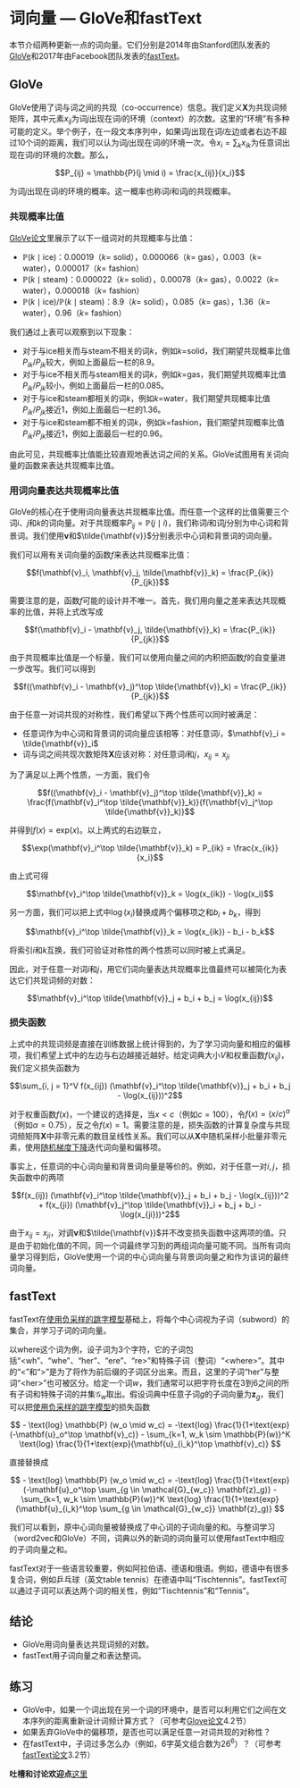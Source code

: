# 词向量 — GloVe和fastText


本节介绍两种更新一点的词向量。它们分别是2014年由Stanford团队发表的[GloVe](https://nlp.stanford.edu/pubs/glove.pdf)和2017年由Facebook团队发表的[fastText](https://arxiv.org/pdf/1607.04606.pdf)。


## GloVe

GloVe使用了词与词之间的共现（co-occurrence）信息。我们定义$\mathbf{X}$为共现词频矩阵，其中元素$x_{ij}$为词$j$出现在词$i$的环境（context）的次数。这里的“环境”有多种可能的定义。举个例子，在一段文本序列中，如果词$j$出现在词$i$左边或者右边不超过10个词的距离，我们可以认为词$j$出现在词$i$的环境一次。令$x_i = \sum_k x_{ik}$为任意词出现在词$i$的环境的次数。那么，

$$P_{ij} = \mathbb{P}(j \mid i) = \frac{x_{ij}}{x_i}$$

为词$j$出现在词$i$的环境的概率。这一概率也称词$i$和词$j$的共现概率。


### 共现概率比值

[GloVe论文](https://nlp.stanford.edu/pubs/glove.pdf)里展示了以下一组词对的共现概率与比值：

* $\mathbb{P}(k \mid \text{ice})$：0.00019（$k$= solid），0.000066（$k$= gas），0.003（$k$= water），0.000017（$k$= fashion）
* $\mathbb{P}(k \mid \text{steam})$：0.000022（$k$= solid），0.00078（$k$= gas），0.0022（$k$= water），0.000018（$k$= fashion）
* $\mathbb{P}(k \mid \text{ice}) / \mathbb{P}(k \mid \text{steam})$：8.9（$k$= solid），0.085（$k$= gas），1.36（$k$= water），0.96（$k$= fashion）


我们通过上表可以观察到以下现象：

* 对于与ice相关而与steam不相关的词$k$，例如$k=$solid，我们期望共现概率比值$P_{ik}/P_{jk}$较大，例如上面最后一栏的8.9。
* 对于与ice不相关而与steam相关的词$k$，例如$k=$gas，我们期望共现概率比值$P_{ik}/P_{jk}$较小，例如上面最后一栏的0.085。
* 对于与ice和steam都相关的词$k$，例如$k=$water，我们期望共现概率比值$P_{ik}/P_{jk}$接近1，例如上面最后一栏的1.36。
* 对于与ice和steam都不相关的词$k$，例如$k=$fashion，我们期望共现概率比值$P_{ik}/P_{jk}$接近1，例如上面最后一栏的0.96。

由此可见，共现概率比值能比较直观地表达词之间的关系。GloVe试图用有关词向量的函数来表达共现概率比值。

### 用词向量表达共现概率比值

GloVe的核心在于使用词向量表达共现概率比值。而任意一个这样的比值需要三个词$i$、$j$和$k$的词向量。对于共现概率$P_{ij} = \mathbb{P}(j \mid i)$，我们称词$i$和词$j$分别为中心词和背景词。我们使用$\mathbf{v}$和$\tilde{\mathbf{v}}$分别表示中心词和背景词的词向量。

我们可以用有关词向量的函数$f$来表达共现概率比值：

$$f(\mathbf{v}_i, \mathbf{v}_j, \tilde{\mathbf{v}}_k) = \frac{P_{ik}}{P_{jk}}$$

需要注意的是，函数$f$可能的设计并不唯一。首先，我们用向量之差来表达共现概率的比值，并将上式改写成

$$f(\mathbf{v}_i - \mathbf{v}_j, \tilde{\mathbf{v}}_k) = \frac{P_{ik}}{P_{jk}}$$

由于共现概率比值是一个标量，我们可以使用向量之间的内积把函数$f$的自变量进一步改写。我们可以得到

$$f((\mathbf{v}_i - \mathbf{v}_j)^\top \tilde{\mathbf{v}}_k) = \frac{P_{ik}}{P_{jk}}$$

由于任意一对词共现的对称性，我们希望以下两个性质可以同时被满足：

* 任意词作为中心词和背景词的词向量应该相等：对任意词$i$，$\mathbf{v}_i = \tilde{\mathbf{v}}_i$
* 词与词之间共现次数矩阵$\mathbf{X}$应该对称：对任意词$i$和$j$，$x_{ij} = x_{ji}$

为了满足以上两个性质，一方面，我们令

$$f((\mathbf{v}_i - \mathbf{v}_j)^\top \tilde{\mathbf{v}}_k) = \frac{f(\mathbf{v}_i^\top \tilde{\mathbf{v}}_k)}{f(\mathbf{v}_j^\top \tilde{\mathbf{v}}_k)}$$

并得到$f(x) = \text{exp}(x)$。以上两式的右边联立，


$$\exp(\mathbf{v}_i^\top \tilde{\mathbf{v}}_k) = P_{ik} = \frac{x_{ik}}{x_i}$$

由上式可得

$$\mathbf{v}_i^\top \tilde{\mathbf{v}}_k = \log(x_{ik}) - \log(x_i)$$

另一方面，我们可以把上式中$\log(x_i)$替换成两个偏移项之和$b_i + b_k$，得到

$$\mathbf{v}_i^\top \tilde{\mathbf{v}}_k = \log(x_{ik}) - b_i - b_k$$

将索引$i$和$k$互换，我们可验证对称性的两个性质可以同时被上式满足。

因此，对于任意一对词$i$和$j$，用它们词向量表达共现概率比值最终可以被简化为表达它们共现词频的对数：

$$\mathbf{v}_i^\top \tilde{\mathbf{v}}_j + b_i + b_j = \log(x_{ij})$$


### 损失函数

上式中的共现词频是直接在训练数据上统计得到的，为了学习词向量和相应的偏移项，我们希望上式中的左边与右边越接近越好。给定词典大小$V$和权重函数$f(x_{ij})$，我们定义损失函数为

$$\sum_{i, j = 1}^V f(x_{ij}) (\mathbf{v}_i^\top \tilde{\mathbf{v}}_j + b_i + b_j - \log(x_{ij}))^2$$

对于权重函数$f(x)$，一个建议的选择是，当$x < c$（例如$c = 100$），令$f(x) = (x/c)^\alpha$（例如$\alpha = 0.75$），反之令$f(x) = 1$。需要注意的是，损失函数的计算复杂度与共现词频矩阵$\mathbf{X}$中非零元素的数目呈线性关系。我们可以从$\mathbf{X}$中随机采样小批量非零元素，使用[随机梯度下降](../chapter_optimization/gd-sgd-scratch.md)迭代词向量和偏移项。

事实上，任意词的中心词向量和背景词向量是等价的。例如，对于任意一对$i, j$，损失函数中的两项

$$f(x_{ij}) (\mathbf{v}_i^\top \tilde{\mathbf{v}}_j + b_i + b_j - \log(x_{ij}))^2 + f(x_{ji}) (\mathbf{v}_j^\top \tilde{\mathbf{v}}_i + b_j + b_i - \log(x_{ji}))^2$$

由于$x_{ij} = x_{ji}$，对调$\mathbf{v}$和$\tilde{\mathbf{v}}$并不改变损失函数中这两项的值。只是由于初始化值的不同，同一个词最终学习到的两组词向量可能不同。当所有词向量学习得到后，GloVe使用一个词的中心词向量与背景词向量之和作为该词的最终词向量。




## fastText


fastText在[使用负采样的跳字模型](word2vec.md)基础上，将每个中心词视为子词（subword）的集合，并学习子词的词向量。


以where这个词为例，设子词为3个字符，它的子词包括“&lt;wh”、“whe”、“her”、“ere”、“re&gt;”和特殊子词（整词）“&lt;where&gt;”。其中的“&lt;”和“&gt;”是为了将作为前后缀的子词区分出来。而且，这里的子词“her”与整词“&lt;her&gt;”也可被区分。给定一个词$w$，我们通常可以把字符长度在3到6之间的所有子词和特殊子词的并集$\mathcal{G}_w$取出。假设词典中任意子词$g$的子词向量为$\mathbf{z}_g$，我们可以把[使用负采样的跳字模型](word2vec.md)的损失函数


$$ - \text{log} \mathbb{P} (w_o \mid w_c) = -\text{log} \frac{1}{1+\text{exp}(-\mathbf{u}_o^\top \mathbf{v}_c)}  - \sum_{k=1, w_k \sim \mathbb{P}(w)}^K \text{log} \frac{1}{1+\text{exp}(\mathbf{u}_{i_k}^\top \mathbf{v}_c)} $$

直接替换成

$$ - \text{log} \mathbb{P} (w_o \mid w_c) = -\text{log} \frac{1}{1+\text{exp}(-\mathbf{u}_o^\top \sum_{g \in \mathcal{G}_{w_c}} \mathbf{z}_g)}  - \sum_{k=1, w_k \sim \mathbb{P}(w)}^K \text{log} \frac{1}{1+\text{exp}(\mathbf{u}_{i_k}^\top \sum_{g \in \mathcal{G}_{w_c}} \mathbf{z}_g)} $$

我们可以看到，原中心词向量被替换成了中心词的子词向量的和。与整词学习（word2vec和GloVe）不同，词典以外的新词的词向量可以使用fastText中相应的子词向量之和。

fastText对于一些语言较重要，例如阿拉伯语、德语和俄语。例如，德语中有很多复合词，例如乒乓球（英文table tennis）在德语中叫“Tischtennis”。fastText可以通过子词可以表达两个词的相关性，例如“Tischtennis”和“Tennis”。



## 结论

* GloVe用词向量表达共现词频的对数。
* fastText用子词向量之和表达整词。


## 练习

* GloVe中，如果一个词出现在另一个词的环境中，是否可以利用它们之间在文本序列的距离重新设计词频计算方式？（可参考[Glove论文](https://nlp.stanford.edu/pubs/glove.pdf)4.2节）
* 如果丢弃GloVe中的偏移项，是否也可以满足任意一对词共现的对称性？
* 在fastText中，子词过多怎么办（例如，6字英文组合数为$26^6$）？（可参考[fastText论文](https://arxiv.org/pdf/1607.04606.pdf)3.2节）



**吐槽和讨论欢迎点**[这里](https://discuss.gluon.ai/t/topic/4372)
